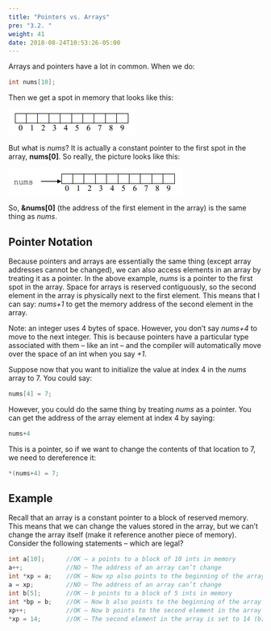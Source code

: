 ```yaml
---
title: "Pointers vs. Arrays"
pre: "3.2. "
weight: 41
date: 2018-08-24T10:53:26-05:00
---
```

Arrays and pointers have a lot in common. When we do:

```c
int nums[10];
```

Then we get a spot in memory that looks like this:

![new array](/images/emptyArray.png)

But what is *nums*? It is actually a constant pointer to the first spot in the array, **nums[0]**. So really, the picture looks like this:

![nums array](/images/numsArray.png)

So, **&nums[0]** (the address of the first element in the array) is the same thing as *nums*.

## Pointer Notation
Because pointers and arrays are essentially the same thing (except array addresses cannot be
changed), we can also access elements in an array by treating it as a pointer. In the above
example, *nums* is a pointer to the first spot in the array. Space for arrays is reserved
contiguously, so the second element in the array is physically next to the first element. This
means that I can say:
*nums+1*
to get the memory address of the second element in the array.

Note: an integer uses 4 bytes of space. However, you don’t say *nums+4* to move to the next
integer. This is because pointers have a particular type associated with them – like an int – and
the compiler will automatically move over the space of an int when you say *+1*.

Suppose now that you want to initialize the value at index 4 in the *nums* array to 7. You could
say:

```c
nums[4] = 7;
```

However, you could do the same thing by treating *nums* as a pointer. You can get the address of
the array element at index 4 by saying:

```c
nums+4
```

This is a pointer, so if we want to change the contents of that location to 7, we need to
dereference it:

```c
*(nums+4) = 7;
```

## Example
Recall that an array is a constant pointer to a block of reserved memory. This means that we can
change the values stored in the array, but we can’t change the array itself (make it reference
another piece of memory). Consider the following statements – which are legal?

```c
int a[10]; 		//OK – a points to a block of 10 ints in memory
a++; 			//NO – The address of an array can’t change
int *xp = a;	//OK – Now xp also points to the beginning of the array
a = xp; 		//NO – The address of an array can’t change
int b[5]; 		//OK – b points to a block of 5 ints in memory
int *bp = b;	//OK – Now b also points to the beginning of the array
xp++; 			//OK – Now b points to the second element in the array
*xp = 14; 		//OK – The second element in the array is set to 14 (b[1] = 14)
```